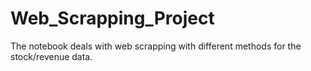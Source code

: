 # Web_Scrapping_Project
The notebook deals with web scrapping with different methods for the stock/revenue data.
